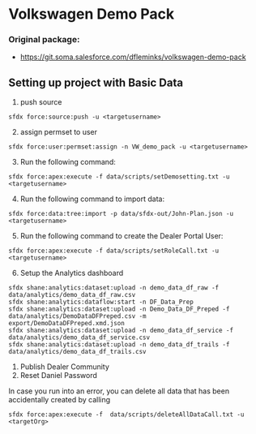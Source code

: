 # Volkswagen Demo Pack

### Original package:
- https://git.soma.salesforce.com/dfleminks/volkswagen-demo-pack

## Setting up project with Basic Data

1. push source
```
sfdx force:source:push -u <targetusername>
```
2. assign permset to user
```
sfdx force:user:permset:assign -n VW_demo_pack -u <targetusername>
```
3. Run the following command:
```
sfdx force:apex:execute -f data/scripts/setDemosetting.txt -u <targetusername>
```
4. Run the following command to import data:
```
sfdx force:data:tree:import -p data/sfdx-out/John-Plan.json -u <targetusername>
```
5. Run the following command to create the Dealer Portal User:
```
sfdx force:apex:execute -f data/scripts/setRoleCall.txt -u <targetusername>
```
6. Setup the Analytics dashboard
```
sfdx shane:analytics:dataset:upload -n demo_data_df_raw -f data/analytics/demo_data_df_raw.csv
sfdx shane:analytics:dataflow:start -n DF_Data_Prep
sfdx shane:analytics:dataset:upload -n Demo_Data_DF_Preped -f data/analytics/DemoDataDFPreped.csv -m export/DemoDataDFPreped.xmd.json
sfdx shane:analytics:dataset:upload -n demo_data_df_service -f data/analytics/demo_data_df_service.csv
sfdx shane:analytics:dataset:upload -n demo_data_df_trails -f data/analytics/demo_data_df_trails.csv

```


1. Publish Dealer Community
2. Reset Daniel Password


In case you run into an error, you can delete all data that has been accidentally created by calling
```
sfdx force:apex:execute -f  data/scripts/deleteAllDataCall.txt -u <targetOrg>
```

